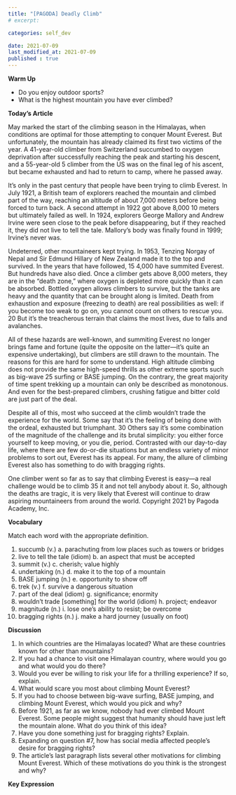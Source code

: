 ```yaml
---
title: "[PAGODA] Deadly Climb"
# excerpt: 

categories: self_dev

date: 2021-07-09
last_modified_at: 2021-07-09
published : true
---
```


__Warm Up__
* Do you enjoy outdoor sports?
* What is the highest mountain you have ever climbed?

__Today’s Article__

May marked the start of the climbing season in the Himalayas, when conditions are optimal
for those attempting to conquer Mount Everest. But unfortunately, the mountain has already
claimed its first two victims of the year. A 41-year-old climber from Switzerland succumbed to
oxygen deprivation after successfully reaching the peak and starting his descent, and a 55-year-old
5 climber from the US was on the final leg of his ascent, but became exhausted and had to return to
camp, where he passed away.

It’s only in the past century that people have been trying to climb Everest. In July 1921, a
British team of explorers reached the mountain and climbed part of the way, reaching an altitude of
about 7,000 meters before being forced to turn back. A second attempt in 1922 got above 8,000
10 meters but ultimately failed as well. In 1924, explorers George Mallory and Andrew Irvine were
seen close to the peak before disappearing, but if they reached it, they did not live to tell the tale.
Mallory’s body was finally found in 1999; Irvine’s never was.

Undeterred, other mountaineers kept trying. In 1953, Tenzing Norgay of Nepal and Sir
Edmund Hillary of New Zealand made it to the top and survived. In the years that have followed,
15 4,000 have summited Everest. But hundreds have also died. Once a climber gets above 8,000
meters, they are in the “death zone,” where oxygen is depleted more quickly than it can be
absorbed. Bottled oxygen allows climbers to survive, but the tanks are heavy and the quantity that
can be brought along is limited. Death from exhaustion and exposure (freezing to death) are real
possibilities as well: if you become too weak to go on, you cannot count on others to rescue you.
20 But it’s the treacherous terrain that claims the most lives, due to falls and avalanches.

All of these hazards are well-known, and summiting Everest no longer brings fame and
fortune (quite the opposite on the latter—it’s quite an expensive undertaking), but climbers are
still drawn to the mountain. The reasons for this are hard for some to understand. High altitude
climbing does not provide the same high-speed thrills as other extreme sports such as big-wave
25 surfing or BASE jumping. On the contrary, the great majority of time spent trekking up a mountain
can only be described as monotonous. And even for the best-prepared climbers, crushing fatigue
and bitter cold are just part of the deal.

Despite all of this, most who succeed at the climb wouldn’t trade the experience for the
world. Some say that it’s the feeling of being done with the ordeal, exhausted but triumphant.
30 Others say it’s some combination of the magnitude of the challenge and its brutal simplicity: you
either force yourself to keep moving, or you die, period. Contrasted with our day-to-day life, where
there are few do-or-die situations but an endless variety of minor problems to sort out, Everest has
its appeal. For many, the allure of climbing Everest also has something to do with bragging rights.

One climber went so far as to say that climbing Everest is easy—a real challenge would be to climb
35 it and not tell anybody about it. So, although the deaths are tragic, it is very likely that Everest will
continue to draw aspiring mountaineers from around the world.
Copyright 2021 by Pagoda Academy, Inc.

__Vocabulary__

Match each word with the appropriate definition.
1. succumb (v.) a. parachuting from low places such as towers or
bridges
2. live to tell the tale (idiom) b. an aspect that must be accepted
3. summit (v.) c. cherish; value highly
4. undertaking (n.) d. make it to the top of a mountain
5. BASE jumping (n.) e. opportunity to show off
6. trek (v.) f. survive a dangerous situation
7. part of the deal (idiom) g. significance; enormity
8. wouldn’t trade
[something] for the world
(idiom)
h. project; endeavor
9. magnitude (n.) i. lose one’s ability to resist; be overcome
10. bragging rights (n.) j. make a hard journey (usually on foot)

__Discussion__
1. In which countries are the Himalayas located? What are these countries known for
other than mountains?
2. If you had a chance to visit one Himalayan country, where would you go and what
would you do there?
3. Would you ever be willing to risk your life for a thrilling experience? If so, explain.
4. What would scare you most about climbing Mount Everest?
5. If you had to choose between big-wave surfing, BASE jumping, and climbing Mount
Everest, which would you pick and why?
6. Before 1921, as far as we know, nobody had ever climbed Mount Everest. Some people
might suggest that humanity should have just left the mountain alone. What do you
think of this idea?
7. Have you done something just for bragging rights? Explain.
8. Expanding on question #7, how has social media affected people’s desire for bragging
rights?
9. The article’s last paragraph lists several other motivations for climbing Mount Everest.
Which of these motivations do you think is the strongest and why?

__Key Expression__

